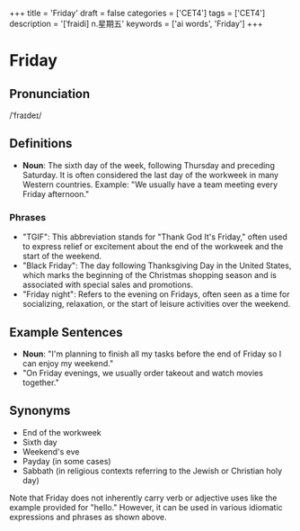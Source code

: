 +++
title = 'Friday'
draft = false
categories = ['CET4']
tags = ['CET4']
description = '[ˈfraidi] n.星期五'
keywords = ['ai words', 'Friday']
+++

# Friday

## Pronunciation
/ˈfraɪdeɪ/

## Definitions
- **Noun**: The sixth day of the week, following Thursday and preceding Saturday. It is often considered the last day of the workweek in many Western countries. Example: "We usually have a team meeting every Friday afternoon."

### Phrases
- "TGIF": This abbreviation stands for "Thank God It's Friday," often used to express relief or excitement about the end of the workweek and the start of the weekend.
- "Black Friday": The day following Thanksgiving Day in the United States, which marks the beginning of the Christmas shopping season and is associated with special sales and promotions.
- "Friday night": Refers to the evening on Fridays, often seen as a time for socializing, relaxation, or the start of leisure activities over the weekend.

## Example Sentences
- **Noun**: "I'm planning to finish all my tasks before the end of Friday so I can enjoy my weekend."
- "On Friday evenings, we usually order takeout and watch movies together."

## Synonyms
- End of the workweek
- Sixth day
- Weekend's eve
- Payday (in some cases)
- Sabbath (in religious contexts referring to the Jewish or Christian holy day)

Note that Friday does not inherently carry verb or adjective uses like the example provided for "hello." However, it can be used in various idiomatic expressions and phrases as shown above.
